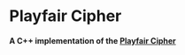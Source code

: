 # Playfair Cipher
#### A C++ implementation of the [Playfair Cipher](https://en.wikipedia.org/wiki/Playfair_cipher)